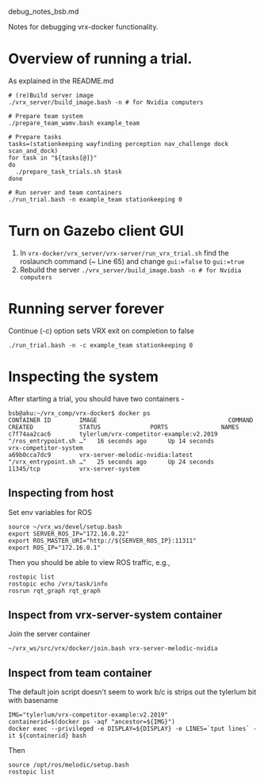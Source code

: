 debug_notes_bsb.md


Notes for debugging vrx-docker functionality.


# Overview of running a trial.

As explained in the README.md

```
# (re)Build server image
./vrx_server/build_image.bash -n # for Nvidia computers

# Prepare team system
./prepare_team_wamv.bash example_team

# Prepare tasks
tasks=(stationkeeping wayfinding perception nav_challenge dock scan_and_dock)
for task in "${tasks[@]}"
do
  ./prepare_task_trials.sh $task
done

# Run server and team containers
./run_trial.bash -n example_team stationkeeping 0 
```

# Turn on Gazebo client GUI

1. In `vrx-docker/vrx_server/vrx-server/run_vrx_trial.sh` find the roslaunch command (~ Line 65) and change `gui:=false` to `gui:=true`
2. Rebuild the server `./vrx_server/build_image.bash -n # for Nvidia computers`


# Running server forever 

Continue (-c) option sets VRX exit on completion to false
```
./run_trial.bash -n -c example_team stationkeeping 0 
```

# Inspecting the system

After starting a trial, you should have two containers - 
```
bsb@aku:~/vrx_comp/vrx-docker$ docker ps
CONTAINER ID        IMAGE                                     COMMAND                  CREATED             STATUS              PORTS               NAMES
c7f74aa2cac6        tylerlum/vrx-competitor-example:v2.2019   "/ros_entrypoint.sh …"   16 seconds ago      Up 14 seconds                           vrx-competitor-system
a69b0cca7dc9        vrx-server-melodic-nvidia:latest          "/vrx_entrypoint.sh …"   25 seconds ago      Up 24 seconds       11345/tcp           vrx-server-system
```

## Inspecting from host

Set env variables for ROS
```
source ~/vrx_ws/devel/setup.bash
export SERVER_ROS_IP="172.16.0.22"
export ROS_MASTER_URI="http://${SERVER_ROS_IP}:11311"
export ROS_IP="172.16.0.1"
```

Then you should be able to view ROS traffic, e.g., 
```
rostopic list
rostopic echo /vrx/task/info 
rosrun rqt_graph rqt_graph
```

## Inspect from vrx-server-system container

Join the server container
```
~/vrx_ws/src/vrx/docker/join.bash vrx-server-melodic-nvidia
```

## Inspect from team container

The default join script doesn't seem to work b/c is strips out the tylerlum bit with basename

```
IMG="tylerlum/vrx-competitor-example:v2.2019"
containerid=$(docker ps -aqf "ancestor=${IMG}")
docker exec --privileged -e DISPLAY=${DISPLAY} -e LINES=`tput lines` -it ${containerid} bash
```

Then
```
source /opt/ros/melodic/setup.bash 
rostopic list
```
